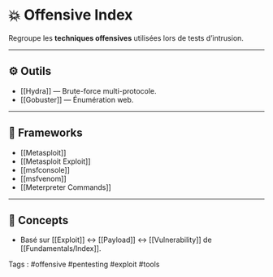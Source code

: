 # 💥 Offensive Index

Regroupe les **techniques offensives** utilisées lors de tests d’intrusion.

---

## ⚙️ Outils
- [[Hydra]] — Brute-force multi-protocole.
- [[Gobuster]] — Énumération web.

---

## 🎯 Frameworks
- [[Metasploit]]
- [[Metasploit Exploit]]
- [[msfconsole]]
- [[msfvenom]]
- [[Meterpreter Commands]]

---

## 🔗 Concepts
- Basé sur [[Exploit]] ↔ [[Payload]] ↔ [[Vulnerability]] de [[Fundamentals/Index]].

Tags : #offensive #pentesting #exploit #tools
